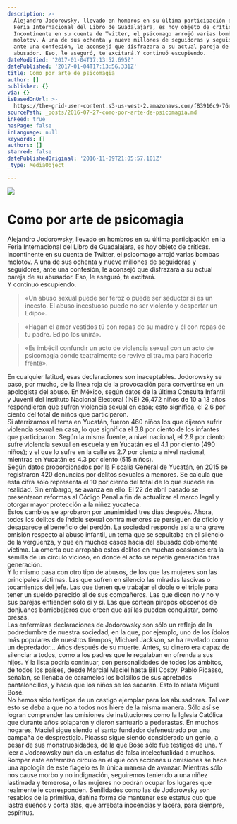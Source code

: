 ```yaml
---
description: >-
  Alejandro Jodorowsky, llevado en hombros en su última participación en la
  Feria Internacional del Libro de Guadalajara, es hoy objeto de críticas.
  Incontinente en su cuenta de Twitter, el psicomago arrojó varias bombas
  molotov. A una de sus ochenta y nueve millones de seguidoras y seguidores,
  ante una confesión, le aconsejó que disfrazara a su actual pareja de su
  abusador. Eso, le aseguró, te excitará.Y continuó escupiendo. 
dateModified: '2017-01-04T17:13:52.695Z'
datePublished: '2017-01-04T17:13:56.331Z'
title: Como por arte de psicomagia
author: []
publisher: {}
via: {}
isBasedOnUrl: >-
  https://the-grid-user-content.s3-us-west-2.amazonaws.com/f83916c9-76e6-4ca6-865d-3b7e40370e6f.jpg
sourcePath: _posts/2016-07-27-como-por-arte-de-psicomagia.md
inFeed: true
hasPage: false
inLanguage: null
keywords: []
authors: []
starred: false
datePublishedOriginal: '2016-11-09T21:05:57.101Z'
_type: MediaObject

---
```

![](https://the-grid-user-content.s3-us-west-2.amazonaws.com/f83916c9-76e6-4ca6-865d-3b7e40370e6f.jpg)

# Como por arte de psicomagia

Alejandro Jodorowsky, llevado en hombros en su última participación en la Feria Internacional del Libro de Guadalajara, es hoy objeto de críticas. Incontinente en su cuenta de Twitter, el psicomago arrojó varias bombas molotov. A una de sus ochenta y nueve millones de seguidoras y seguidores, ante una confesión, le aconsejó que disfrazara a su actual pareja de su abusador. Eso, le aseguró, te excitará.  
Y continuó escupiendo. 
> 
> «Un abuso sexual puede ser feroz o puede ser seductor si es un incesto. El abuso incestuoso puede no ser violento y despertar un Edipo». 

> «Hagan el amor vestidos tú con ropas de su madre y él con ropas de tu padre. Edipo los unirá». 

> «Es imbécil confundir un acto de violencia sexual con un acto de psicomagia donde teatralmente se revive el trauma para hacerle frente». 

En cualquier latitud, esas declaraciones son inaceptables. Jodorowsky se pasó, por mucho, de la línea roja de la provocación para convertirse en un apologista del abuso. En México, según datos de la última Consulta Infantil y Juvenil del Instituto Nacional Electoral (INE) 26,472 niños de 10 a 13 años respondieron que sufren violencia sexual en casa; esto significa, el 2.6 por ciento del total de niños que participaron.  
Si aterrizamos el tema en Yucatán, fueron 460 niños los que dijeron sufrir violencia sexual en casa, lo que significa el 3.8 por ciento de los infantes que participaron. Según la misma fuente, a nivel nacional, el 2.9 por ciento sufre violencia sexual en escuela y en Yucatán es el 4.1 por ciento (490 niños); y el que lo sufre en la calle es 2.7 por ciento a nivel nacional, mientras en Yucatán es 4.3 por ciento (515 niños).  
Según datos proporcionados por la Fiscalía General de Yucatán, en 2015 se registraron 420 denuncias por delitos sexuales a menores. Se calcula que esta cifra sólo representa el 10 por ciento del total de lo que sucede en realidad. Sin embargo, se avanza en ello. El 22 de abril pasado se presentaron reformas al Código Penal a fin de actualizar el marco legal y otorgar mayor protección a la niñez yucateca.   
Estos cambios se aprobaron por unanimidad tres días después. Ahora, todos los delitos de índole sexual contra menores se persiguen de oficio y desaparece el beneficio del perdón. La sociedad responde así a una grave omisión respecto al abuso infantil, un tema que se sepultaba en el silencio de la vergüenza, y que en muchos casos hacía del abusado doblemente víctima. La omerta que arropaba estos delitos en muchas ocasiones era la semilla de un círculo vicioso, en donde el acto se repetía generación tras generación.   
Y lo mismo pasa con otro tipo de abusos, de los que las mujeres son las principales víctimas. Las que sufren en silencio las miradas lascivas o tocamientos del jefe. Las que tienen que trabajar el doble o el triple para tener un sueldo parecido al de sus compañeros. Las que dicen no y no y sus parejas entienden sólo sí y sí. Las que sortean piropos obscenos de donjuanes barriobajeros que creen que así las pueden conquistar, como presas.   
Las enfermizas declaraciones de Jodorowsky son sólo un reflejo de la podredumbre de nuestra sociedad, en la que, por ejemplo, uno de los ídolos más populares de nuestros tiempos, Michael Jackson, se ha revelado como un depredador... Años después de su muerte. Antes, su dinero era capaz de silenciar a todos, como a los padres que le regalaban en ofrenda a sus hijos. Y la lista podría continuar, con personalidades de todos los ámbitos, de todos los países, desde Marcial Maciel hasta Bill Cosby. Pablo Picasso, señalan, se llenaba de caramelos los bolsillos de sus apretados pantaloncillos, y hacía que los niños se los sacaran. Esto lo relata Miguel Bosé.   
No hemos sido testigos de un castigo ejemplar para los abusadores. Tal vez esto se deba a que no a todos nos hiere de la misma manera. Sólo así se logran comprender las omisiones de instituciones como la Iglesia Católica que durante años solaparon y dieron santuario a pederastas. En muchos hogares, Maciel sigue siendo el santo fundador defenestrado por una campaña de desprestigio. Picasso sigue siendo considerado un genio, a pesar de sus monstruosidades, de la que Bosé sólo fue testigos de una. Y leer a Jodorowsky aún da un estatus de falsa intelectualidad a muchos.   
Romper este enfermizo círculo en el que con acciones u omisiones se hace una apología de este flagelo es la única manera de avanzar. Mientras sólo nos cause morbo y no indignación, seguiremos teniendo a una niñez lastimada y temerosa, o las mujeres no podrán ocupar los lugares que realmente le corresponden. Senilidades como las de Jodorowsky son resabios de la primitiva, dañina forma de mantener ese estatus quo que lastra sueños y corta alas, que arrebata inocencias y lacera, para siempre, espíritus.